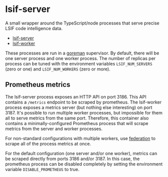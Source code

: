 # lsif-server

A small wrapper around the TypeScript/node processes that serve precise LSIF code intelligence data.

- [lsif-server](../../lsif/src/server/server.ts)
- [lsif-worker](../../lsif/src/worker/worker.ts)

These processes are run in a [goreman](https://github.com/mattn/goreman) supervisor. By default, there will be one server process and one worker process. The number of replicas per process can be tuned with the environment variables `LSIF_NUM_SERVERS` (zero or one) and `LSIF_NUM_WORKERS` (zero or more).

## Prometheus metrics

The lsif-server process exposes an HTTP API on port 3186. This API contains a `/metrics` endpoint to be scraped by prometheus. The lsif-worker process exposes a metrics server (but nothing else interesting) on port 3187. It's possible to run multiple worker processes, but impossible for them all to serve metrics from the same port. Therefore, this container also contains a minimally-configured Prometheus process that will scrape metrics from the server and worker processes.

For non-standard configurations with multiple workers, use [federation](https://prometheus.io/docs/prometheus/latest/federation/) to scrape all of the process metrics at once.

For the default configuration (one server and/or one worker), metrics can be scraped directly from ports 3186 and/or 3187. In this case, the prometheus process can be disabled completely by setting the environment variable `DISABLE_PROMETHEUS` to true.

